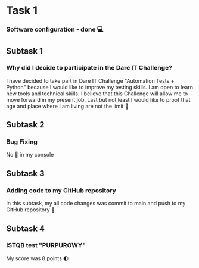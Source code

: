 # Task 1
### Software configuration - done :computer:
## Subtask 1
### Why did I decide to participate in the Dare IT Challenge?
I have decided to take part in Dare IT Challenge "Automation Tests + Python" because I would like to improve my testing skills. I am open to learn new tools and technical skills.
I believe that this Challenge will allow me to move forward in my present job.
Last but not least I would like to proof that age and place where I am living are not the limit :rocket:
## Subtask 2
### Bug Fixing
No :bug: in my console 
## Subtask 3
### Adding code to my GitHub repository
In this subtask, my all code changes was commit to main and push to my GitHub repository :muscle:
## Subtask 4
### ISTQB test "PURPUROWY"
My score was 8 points :first_quarter_moon: